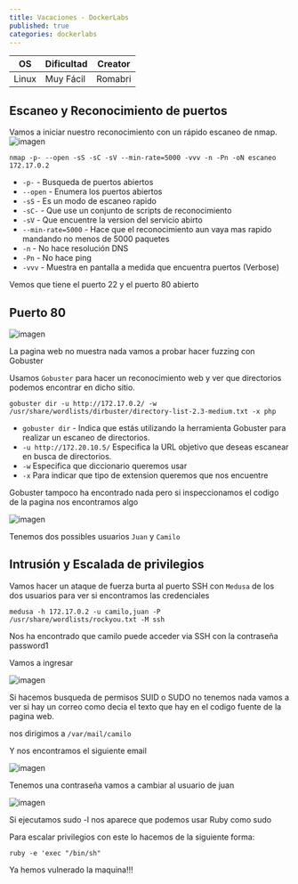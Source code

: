```yaml
---
title: Vacaciones - DockerLabs
published: true
categories: dockerlabs
---
```

| OS     | Dificultad  | Creator           |
| ------ | ----------- | -------------     | 
| Linux  | Muy Fácil   | Romabri | 

## Escaneo y Reconocimiento de puertos

Vamos a iniciar nuestro reconocimiento con un rápido escaneo de nmap.
![imagen](https://github.com/romabri/WriteUps/assets/51706860/1d5fc344-4aca-4a00-a985-f1d8eb5932a6)


`nmap -p- --open -sS -sC -sV --min-rate=5000 -vvv -n -Pn -oN escaneo 172.17.0.2`
- `-p-` - Busqueda de puertos abiertos
- `--open` - Enumera los puertos abiertos
- `-sS` - Es un modo de escaneo rapido
- `-sC-` - Que use un conjunto de scripts de reconocimiento
- `-sV` - Que encuentre la version del servicio abirto
- `--min-rate=5000` - Hace que el reconocimiento aun vaya mas rapido mandando no menos de 5000 paquetes
- `-n` - No hace resolución DNS
- `-Pn` - No hace ping
- `-vvv` - Muestra en pantalla a medida que encuentra puertos (Verbose)

Vemos que tiene el puerto 22 y el puerto 80 abierto

## Puerto 80

![imagen](https://github.com/romabri/WriteUps/assets/51706860/d819b9bf-b29d-4c70-901d-2e49022901f8)

La pagina web no muestra nada vamos a probar hacer fuzzing con Gobuster

Usamos `Gobuster` para hacer un reconocimiento web y ver que directorios podemos encontrar en dicho sitio.

`gobuster dir -u http://172.17.0.2/ -w /usr/share/wordlists/dirbuster/directory-list-2.3-medium.txt -x php`
- `gobuster dir` - Indica que estás utilizando la herramienta Gobuster para realizar un escaneo de directorios.
- `-u http://172.20.10.5/` Especifica la URL objetivo que deseas escanear en busca de directorios.
- `-w` Especifica que diccionario queremos usar
- `-x` Para indicar que tipo de extension queremos que nos encuentre

Gobuster tampoco ha encontrado nada pero si inspeccionamos el codigo de la pagina nos encontramos algo

![imagen](https://github.com/romabri/WriteUps/assets/51706860/5ffd2f85-c447-4c29-a37c-4cb4fbc1b518)

Tenemos dos possibles usuarios `Juan` y `Camilo`

## Intrusión y Escalada de privilegios

Vamos hacer un ataque de fuerza burta al puerto SSH con `Medusa` de los dos usuarios para ver si encontramos las credenciales

`medusa -h 172.17.0.2 -u camilo,juan -P /usr/share/wordlists/rockyou.txt -M ssh`

Nos ha encontrado que camilo puede acceder via SSH con la contraseña password1

Vamos a ingresar

![imagen](https://github.com/romabri/WriteUps/assets/51706860/4b204202-b868-4016-95bd-d1ee324eb0ae)

Si hacemos busqueda de permisos SUID o SUDO no tenemos nada vamos a ver si hay un correo como decia el texto que hay en el codigo fuente de la pagina web.

nos dirigimos a `/var/mail/camilo`

Y nos encontramos el siguiente email

![imagen](https://github.com/romabri/WriteUps/assets/51706860/b1c0318a-2f61-4875-8cf0-87874e5bcd0d)

Tenemos una contraseña vamos a cambiar al usuario de juan

![imagen](https://github.com/romabri/WriteUps/assets/51706860/918afa8a-cdb0-4980-b7c6-67b8bc5f83c4)

Si ejecutamos sudo -l nos aparece que podemos usar Ruby como sudo 

Para escalar privilegios con este lo hacemos de la siguiente forma:

`ruby -e 'exec "/bin/sh"`

Ya hemos vulnerado la maquina!!!






